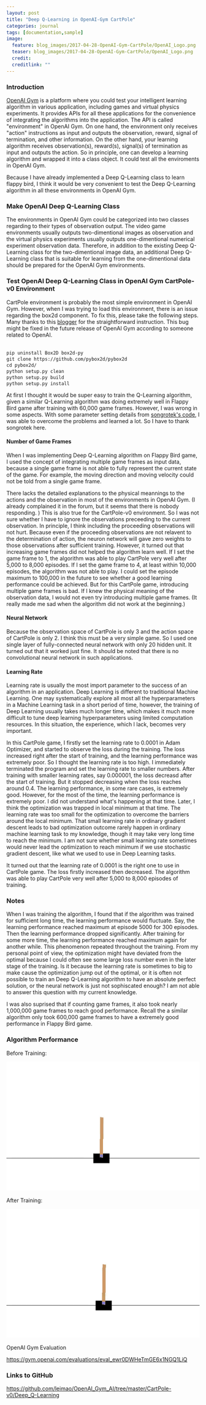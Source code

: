 ```yaml
---
layout: post
title: "Deep Q-Learning in OpenAI-Gym CartPole"
categories: journal
tags: [documentation,sample]
image:
  feature: blog_images/2017-04-28-OpenAI-Gym-CartPole/OpenAI_Logo.png
  teaser: blog_images/2017-04-28-OpenAI-Gym-CartPole/OpenAI_Logo.png
  credit: 
  creditlink: ""
---
```


### Introduction

[OpenAI Gym](https://gym.openai.com/) is a platform where you could test your intelligent learning algorithm in various application, including games and virtual physics experiments. It provides APIs for all these applications for the convenience of integrating the algorithms into the application. The API is called "environment" in OpenAI Gym. On one hand, the environment only receives "action" instructions as input and outputs the observation, reward, signal of termination, and other information. On the other hand, your learning algorithm receives observation(s), reward(s), signal(s) of termination as input and outputs the action. So in principle, one can develop a learning algorithm and wrapped it into a class object. It could test all the enviroments in OpenAI Gym.

Because I have already implemented a Deep Q-Learning class to learn flappy bird, I think it would be very convenient to test the Deep Q-Learning algorithm in all these environments in OpenAI Gym.

### Make OpenAI Deep Q-Learning Class

The environments in OpenAI Gym could be categorized into two classes regarding to their types of observation output. The video game environments usually outputs two-dimentional images as observation and the virtual physics experiments usually outputs one-dimentional numerical experiment observation data. Therefore, in addition to the existing Deep Q-Learning class for the two-dimentional image data, an additional Deep Q-Learning class that is suitable for learning from the one-dimentional data should be prepared for the OpenAI Gym environments.

### Test OpenAI Deep Q-Learning Class in OpenAI Gym CartPole-v0 Environment

CartPole environment is probably the most simple environment in OpenAI Gym. However, when I was trying to load this environment, there is an issue regarding the box2d component. To fix this, please take the following steps. Many thanks to this [blogger](http://kelisv.blogspot.com/2016/12/attributeerror-module-object-has-no.html) for the straightforward instruction. This bug might be fixed in the future release of OpenAI Gym according to someone related to OpenAI.

```

pip uninstall Box2D box2d-py
git clone https://github.com/pybox2d/pybox2d
cd pybox2d/
python setup.py clean
python setup.py build
python setup.py install

```

At first I thought it would be super easy to train the Q-Learning algorithm, given a similar Q-Learning algorithm was doing extremely well in Flappy Bird game after training with 60,000 game frames. However, I was wrong in some aspects. With some parameter setting details from [songrotek's code](https://gym.openai.com/evaluations/eval_kBouPnRtQCezgE79s6aA5A), I was able to overcome the problems and learned a lot. So I have to thank songrotek here.

#### Number of Game Frames

When I was implementing Deep Q-Learning algorithm on Flappy Bird game, I used the concept of integrating multiple game frames as input data, because a single game frame is not able to fully represent the current state of the game. For example, the moving direction and moving velocity could not be told from a single game frame. 

There lacks the detailed explanations to the physical meannings to the actions and the observation in most of the environments in OpenAI Gym. (I already complained it in the forum, but it seems that there is nobody responding. ) This is also true for the CartPole-v0 environment. So I was not sure whether I have to ignore the observations preceeding to the current observation. In principle, I think including the proceeding observations will not hurt. Because even if the proceeding observations are not relavent to the determination of action, the neuron network will gave zero weights to those observations after sufficient training. However, it turned out that increasing game frames did not helped the algorithm learn well. If I set the game frame to 1, the algorithm was able to play CartPole very well after 5,000 to 8,000 episodes. If I set the game frame to 4, at least within 10,000 episodes, the algorithm was not able to play. I could set the episode maximum to 100,000 in the future to see whether a good learning performance could be achieved. But for this CartPole game, introducing multiple game frames is bad. If I knew the physical meaning of the observation data, I would not even try introducing multiple game frames. (It really made me sad when the algorithm did not work at the beginning.)

#### Neural Network

Because the observation space of CartPole is only 3 and the action space of CartPole is only 2. I think this must be a very simple game. So I used one single layer of fully-connected neural network with only 20 hidden unit. It turned out that it worked just fine. It should be noted that there is no convolutional neural network in such applications.

#### Learning Rate

Learning rate is usually the most import parameter to the success of an algorithm in an application. Deep Learning is different to traditional Machine Learning. One may systematically explore all most all the hyperparameters in a Machine Learning task in a short period of time, however, the training of Deep Learning usually takes much longer time, which makes it much more difficult to tune deep learning hyperparameters using limited computation resources. In this situation, the experience, which I lack, becomes very important.

In this CartPole game, I firstly set the learning rate to 0.0001 in Adam Optimizer, and started to observe the loss during the training. The loss increased right after the start of training, and the learning performance was extremely poor. So I thought the learning rate is too high. I immediately terminated the program and set the learning rate to smaller numbers. After training with smaller learning rates, say 0.000001, the loss decreasd after the start of training. But it stopped decreasing when the loss reaches around 0.4. The learning performance, in some rare cases, is extremely good. However, for the most of the time, the learning performance is extremely poor. I did not understand what's happening at that time. Later, I think the optimization was trapped in local minimum at that time. The learning rate was too small for the optimization to overcome the barriers around the local minimum. That small learning rate in ordinary gradient descent leads to bad optimization outcome rarely happen in ordinary machine learning task to my knowledge, though it may take very long time to reach the minimum. I am not sure whether small learning rate sometimes would never lead the optimization to reach minimum if we use stochastic gradient descent, like what we used to use in Deep Learning tasks. 

It turned out that the learning rate of 0.0001 is the right one to use in CartPole game. The loss firstly increased then decreased. The algorithm was able to play CartPole very well after 5,000 to 8,000 episodes of training.

### Notes

When I was training the algorithm, I found that if the algorithm was trained for sufficient long time, the learning performance would fluctuate. Say, the learning performance reached maximum at episode 5000 for 300 episodes. Then the learning performance dropped significantly. After training for some more time, the learning performance reached maximum again for another while. This phenomenon repeated throughout the training. From my personal point of view, the optimization might have deviated from the optimal because I could often see some large loss number even in the later stage of the training. Is it because the learning rate is sometimes to big to make cause the optimization jump out of the optimal, or it is often not possible to train an Deep Q-Learning algorithm to have an absolute perfect solution, or the neural network is just not sophiscated enough? I am not able to answer this question with my current knowledge.

I was also suprised that if counting game frames, it also took nearly 1,000,000 game frames to reach good performance. Recall the a similar algorithm only took 600,000 game frames to have a extremely good performance in Flappy Bird game. 

### Algorithm Performance

Before Training:

![](/images/blog_images/2017-04-28-OpenAI-Gym-CartPole/episode_0.gif)

After Training:

![](/images/blog_images/2017-04-28-OpenAI-Gym-CartPole/episode_27000.gif)

OpenAI Gym Evaluation

<https://gym.openai.com/evaluations/eval_ewr0DWHeTmGE6x1NGQ1LiQ>

### Links to GitHub

<https://github.com/leimao/OpenAI_Gym_AI/tree/master/CartPole-v0/Deep_Q-Learning>